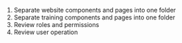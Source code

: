 1. Separate website components and pages  into one folder 
2. Separate training components and pages into one folder 
3. Review roles and permissions 
4. Review user operation

